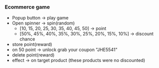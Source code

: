 ### **Ecommerce game**
* Popup button -> play game
* Open spinner -> spin(random)
	* [10, 15, 20, 25, 30, 35, 40, 45, 50] -> point
	* [50%, 45%, 40%, 35%, 30%, 25%, 20%, 15%, 10%] -> discount chance
* store point(reward)
* on 50 point -> unlock grab your coupon "JHE5541"
* delete point(reward)
* effect -> on target product (these products were no discounted)

